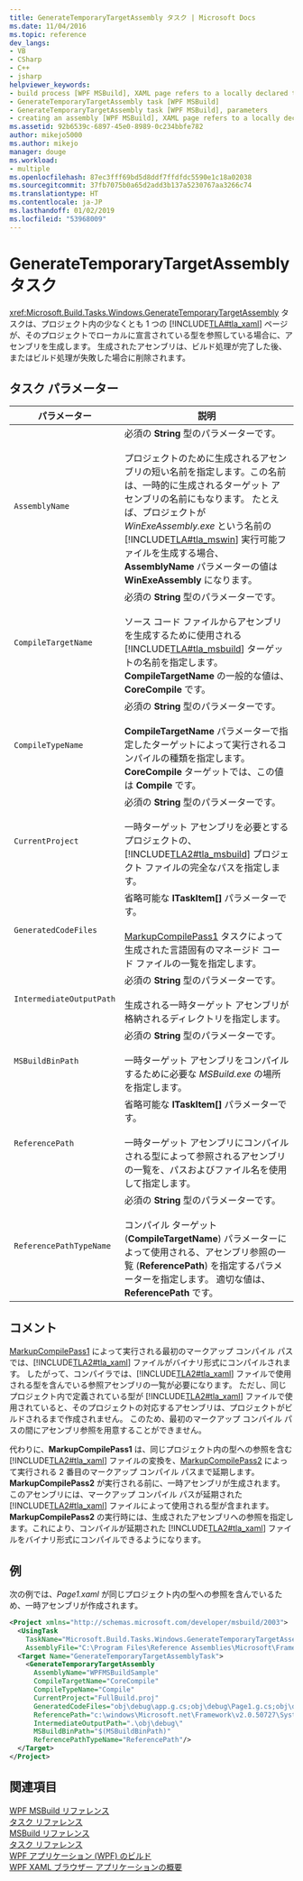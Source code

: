 ```yaml
---
title: GenerateTemporaryTargetAssembly タスク | Microsoft Docs
ms.date: 11/04/2016
ms.topic: reference
dev_langs:
- VB
- CSharp
- C++
- jsharp
helpviewer_keywords:
- build process [WPF MSBuild], XAML page refers to a locally declared type
- GenerateTemporaryTargetAssembly task [WPF MSBuild]
- GenerateTemporaryTargetAssembly task [WPF MSBuild], parameters
- creating an assembly [WPF MSBuild], XAML page refers to a locally declared type
ms.assetid: 92b6539c-6897-45e0-8989-0c234bbfe782
author: mikejo5000
ms.author: mikejo
manager: douge
ms.workload:
- multiple
ms.openlocfilehash: 87ec3fff69bd5d8ddf7ffdfdc5590e1c18a02038
ms.sourcegitcommit: 37fb7075b0a65d2add3b137a5230767aa3266c74
ms.translationtype: HT
ms.contentlocale: ja-JP
ms.lasthandoff: 01/02/2019
ms.locfileid: "53968009"
---
```

# <a name="generatetemporarytargetassembly-task"></a>GenerateTemporaryTargetAssembly タスク
<xref:Microsoft.Build.Tasks.Windows.GenerateTemporaryTargetAssembly> タスクは、プロジェクト内の少なくとも 1 つの [!INCLUDE[TLA#tla_xaml](../msbuild/includes/tlasharptla_xaml_md.md)] ページが、そのプロジェクトでローカルに宣言されている型を参照している場合に、アセンブリを生成します。 生成されたアセンブリは、ビルド処理が完了した後、またはビルド処理が失敗した場合に削除されます。  
  
## <a name="task-parameters"></a>タスク パラメーター  
  
| パラメーター | 説明 |
|--------------------------| - |
| `AssemblyName` | 必須の **String** 型のパラメーターです。<br /><br /> プロジェクトのために生成されるアセンブリの短い名前を指定します。この名前は、一時的に生成されるターゲット アセンブリの名前にもなります。 たとえば、プロジェクトが *WinExeAssembly.exe* という名前の [!INCLUDE[TLA#tla_mswin](../code-quality/includes/tlasharptla_mswin_md.md)] 実行可能ファイルを生成する場合、**AssemblyName** パラメーターの値は **WinExeAssembly** になります。 |
| `CompileTargetName` | 必須の **String** 型のパラメーターです。<br /><br /> ソース コード ファイルからアセンブリを生成するために使用される [!INCLUDE[TLA#tla_msbuild](../msbuild/includes/tlasharptla_msbuild_md.md)] ターゲットの名前を指定します。 **CompileTargetName** の一般的な値は、**CoreCompile** です。 |
| `CompileTypeName` | 必須の **String** 型のパラメーターです。<br /><br /> **CompileTargetName** パラメーターで指定したターゲットによって実行されるコンパイルの種類を指定します。 **CoreCompile** ターゲットでは、この値は **Compile** です。 |
| `CurrentProject` | 必須の **String** 型のパラメーターです。<br /><br /> 一時ターゲット アセンブリを必要とするプロジェクトの、[!INCLUDE[TLA2#tla_msbuild](../msbuild/includes/tla2sharptla_msbuild_md.md)] プロジェクト ファイルの完全なパスを指定します。 |
| `GeneratedCodeFiles` | 省略可能な **ITaskItem[]** パラメーターです。<br /><br /> [MarkupCompilePass1](../msbuild/markupcompilepass1-task.md) タスクによって生成された言語固有のマネージド コード ファイルの一覧を指定します。 |
| `IntermediateOutputPath` | 必須の **String** 型のパラメーターです。<br /><br /> 生成される一時ターゲット アセンブリが格納されるディレクトリを指定します。 |
| `MSBuildBinPath` | 必須の **String** 型のパラメーターです。<br /><br /> 一時ターゲット アセンブリをコンパイルするために必要な *MSBuild.exe* の場所を指定します。 |
| `ReferencePath` | 省略可能な **ITaskItem[]** パラメーターです。<br /><br /> 一時ターゲット アセンブリにコンパイルされる型によって参照されるアセンブリの一覧を、パスおよびファイル名を使用して指定します。 |
| `ReferencePathTypeName` | 必須の **String** 型のパラメーターです。<br /><br /> コンパイル ターゲット (**CompileTargetName**) パラメーターによって使用される、アセンブリ参照の一覧 (**ReferencePath**) を指定するパラメーターを指定します。 適切な値は、**ReferencePath** です。 |
  
## <a name="remarks"></a>コメント  
 [MarkupCompilePass1](../msbuild/markupcompilepass1-task.md) によって実行される最初のマークアップ コンパイル パスでは、[!INCLUDE[TLA2#tla_xaml](../msbuild/includes/tla2sharptla_xaml_md.md)] ファイルがバイナリ形式にコンパイルされます。 したがって、コンパイラでは、[!INCLUDE[TLA2#tla_xaml](../msbuild/includes/tla2sharptla_xaml_md.md)] ファイルで使用される型を含んでいる参照アセンブリの一覧が必要になります。 ただし、同じプロジェクト内で定義されている型が [!INCLUDE[TLA2#tla_xaml](../msbuild/includes/tla2sharptla_xaml_md.md)] ファイルで使用されていると、そのプロジェクトの対応するアセンブリは、プロジェクトがビルドされるまで作成されません。 このため、最初のマークアップ コンパイル パスの間にアセンブリ参照を用意することができません。  
  
 代わりに、**MarkupCompilePass1** は、同じプロジェクト内の型への参照を含む [!INCLUDE[TLA2#tla_xaml](../msbuild/includes/tla2sharptla_xaml_md.md)] ファイルの変換を、[MarkupCompilePass2](../msbuild/markupcompilepass2-task.md) によって実行される 2 番目のマークアップ コンパイル パスまで延期します。 **MarkupCompilePass2** が実行される前に、一時アセンブリが生成されます。 このアセンブリには、マークアップ コンパイル パスが延期された [!INCLUDE[TLA2#tla_xaml](../msbuild/includes/tla2sharptla_xaml_md.md)] ファイルによって使用される型が含まれます。 **MarkupCompilePass2** の実行時には、生成されたアセンブリへの参照を指定します。これにより、コンパイルが延期された [!INCLUDE[TLA2#tla_xaml](../msbuild/includes/tla2sharptla_xaml_md.md)] ファイルをバイナリ形式にコンパイルできるようになります。  
  
## <a name="example"></a>例  
 次の例では、*Page1.xaml* が同じプロジェクト内の型への参照を含んでいるため、一時アセンブリが作成されます。  
  
```xml  
<Project xmlns="http://schemas.microsoft.com/developer/msbuild/2003">  
  <UsingTask  
    TaskName="Microsoft.Build.Tasks.Windows.GenerateTemporaryTargetAssembly"   
    AssemblyFile="C:\Program Files\Reference Assemblies\Microsoft\Framework\v3.0\PresentationBuildTasks.dll" />  
  <Target Name="GenerateTemporaryTargetAssemblyTask">  
    <GenerateTemporaryTargetAssembly  
      AssemblyName="WPFMSBuildSample"  
      CompileTargetName="CoreCompile"  
      CompileTypeName="Compile"  
      CurrentProject="FullBuild.proj"  
      GeneratedCodeFiles="obj\debug\app.g.cs;obj\debug\Page1.g.cs;obj\debug\Page2.g.cs"  
      ReferencePath="c:\windows\Microsoft.net\Framework\v2.0.50727\System.dll;C:\Program Files\Reference Assemblies\Microsoft\WinFx\v3.0\PresentationCore.dll;C:\Program Files\Reference Assemblies\Microsoft\WinFx\v3.0\PresentationFramework.dll;C:\Program Files\Reference Assemblies\Microsoft\WinFx\v3.0\WindowsBase.dll"  
      IntermediateOutputPath=".\obj\debug\"  
      MSBuildBinPath="$(MSBuildBinPath)"  
      ReferencePathTypeName="ReferencePath"/>  
  </Target>  
</Project>  
```  
  
## <a name="see-also"></a>関連項目  
 [WPF MSBuild リファレンス](../msbuild/wpf-msbuild-reference.md)   
 [タスク リファレンス](../msbuild/wpf-msbuild-task-reference.md)   
 [MSBuild リファレンス](../msbuild/msbuild-reference.md)   
 [タスク リファレンス](../msbuild/msbuild-task-reference.md)   
 [WPF アプリケーション (WPF) のビルド](/dotnet/framework/wpf/app-development/building-a-wpf-application-wpf)   
 [WPF XAML ブラウザー アプリケーションの概要](/dotnet/framework/wpf/app-development/wpf-xaml-browser-applications-overview)